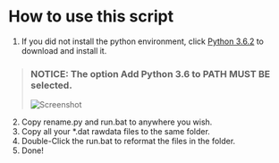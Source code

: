 # How to use this script
1. If you did not install the python environment, click [Python 3.6.2](https://www.python.org/ftp/python/3.6.2/python-3.6.2-amd64.exe) to download and install it.
> ### NOTICE: The option **Add Python 3.6 to PATH** MUST BE selected.
> ![Screenshot](http://www.th7.cn/d/file/p/2017/01/01/91198a1900ff56bd48bfef0b782b0b5b.jpg)
2. Copy rename.py and run.bat to anywhere you wish.
3. Copy all your *.dat rawdata files to the same folder.
4. Double-Click the run.bat to reformat the files in the folder.
5. Done!
